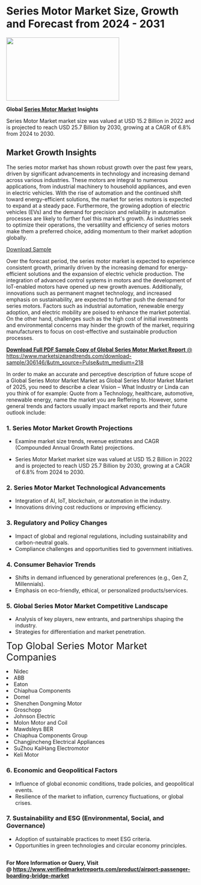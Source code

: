 <H1>Series Motor Market Size, Growth and Forecast from 2024 - 2031</H1><img class="aligncenter size-medium wp-image-584254" src="https://thirdeyenews.in/wp-content/uploads/2024/09/Global-Market-Research-300x168.jpeg" alt="" width="300" height="168" /><p><strong>Global&nbsp;<a href="https://www.marketsizeandtrends.com/download-sample/306146/&amp;utm_source=Pulse&amp;utm_medium=218">Series Motor Market</a> Insights</strong></p><p>Series Motor Market market size was valued at USD 15.2 Billion in 2022 and is projected to reach USD 25.7 Billion by 2030, growing at a CAGR of 6.8% from 2024 to 2030.</p><p><h2>Market Growth Insights</h2> <p>The series motor market has shown robust growth over the past few years, driven by significant advancements in technology and increasing demand across various industries. These motors are integral to numerous applications, from industrial machinery to household appliances, and even in electric vehicles. With the rise of automation and the continued shift toward energy-efficient solutions, the market for series motors is expected to expand at a steady pace. Furthermore, the growing adoption of electric vehicles (EVs) and the demand for precision and reliability in automation processes are likely to further fuel this market's growth. As industries seek to optimize their operations, the versatility and efficiency of series motors make them a preferred choice, adding momentum to their market adoption globally.</p> <p><a href="#">Download Sample</a></p> <p>Over the forecast period, the series motor market is expected to experience consistent growth, primarily driven by the increasing demand for energy-efficient solutions and the expansion of electric vehicle production. The integration of advanced control systems in motors and the development of IoT-enabled motors have opened up new growth avenues. Additionally, innovations such as permanent magnet technology, and increased emphasis on sustainability, are expected to further push the demand for series motors. Factors such as industrial automation, renewable energy adoption, and electric mobility are poised to enhance the market potential. On the other hand, challenges such as the high cost of initial investments and environmental concerns may hinder the growth of the market, requiring manufacturers to focus on cost-effective and sustainable production processes.</p> <p><a href="#"></p><p><span class=""><strong>Download Full PDF Sample Copy of Global Series Motor Market Report</strong> @ <a href="https://www.marketsizeandtrends.com/download-sample/306146/&amp;utm_source=Pulse&amp;utm_medium=218" target="_blank">https://www.marketsizeandtrends.com/download-sample/306146/&amp;utm_source=Pulse&amp;utm_medium=218</a></span></p><p>In order to make an accurate and perceptive description of future scope of a Global&nbsp;Series Motor Market Market as Global&nbsp;Series Motor Market Market of 2025, you need to describe a clear Vision &ndash; What Industry or Linda can you think of for example: Quote from a Technology, healthcare, automotive, renewable energy, name the market you are Reffering to. However, some general trends and factors usually impact market reports and their future outlook include:</p><h3>1.&nbsp;<strong>Series Motor Market Growth Projections</strong></h3><ul><li>Examine market size trends, revenue estimates and CAGR (Compounded Annual Growth Rate) projections.</li><li><p>Series Motor Market market size was valued at USD 15.2 Billion in 2022 and is projected to reach USD 25.7 Billion by 2030, growing at a CAGR of 6.8% from 2024 to 2030.</p></li></ul><h3>2.&nbsp;<strong>Series Motor Market Technological Advancements</strong></h3><ul><li>Integration of AI, IoT, blockchain, or automation in the industry.</li><li>Innovations driving cost reductions or improving efficiency.</li></ul><h3>3.&nbsp;<strong>Regulatory and Policy Changes</strong></h3><ul><li>Impact of global and regional regulations, including sustainability and carbon-neutral goals.</li><li>Compliance challenges and opportunities tied to government initiatives.</li></ul><h3>4.&nbsp;<strong>Consumer Behavior Trends</strong></h3><ul><li>Shifts in demand influenced by generational preferences (e.g., Gen Z, Millennials).</li><li>Emphasis on eco-friendly, ethical, or personalized products/services.</li></ul><h3>5.&nbsp;<strong>Global Series Motor Market Competitive Landscape</strong></h3><ul><li>Analysis of key players, new entrants, and partnerships shaping the industry.</li><li>Strategies for differentiation and market penetration.</li></ul><p data-pm-slice="1 1 []"><span style="color: inherit; font-family: inherit; font-size: 25px;">Top Global Series Motor Market Companies</span></p><div class="" data-test-id=""><p><li>Nidec</li><li> ABB</li><li> Eaton</li><li> Chiaphua Components</li><li> Domel</li><li> Shenzhen Dongming Motor</li><li> Groschopp</li><li> Johnson Electric</li><li> Molon Motor and Coil</li><li> Mawdsleys BER</li><li> Chiaphua Components Group</li><li> Changjincheng Electrical Appliances</li><li> SuZhou KaiHang Electromotor</li><li> Keli Motor</li></p></div><h3>6.&nbsp;<strong>Economic and Geopolitical Factors</strong></h3><ul><li>Influence of global economic conditions, trade policies, and geopolitical events.</li><li>Resilience of the market to inflation, currency fluctuations, or global crises.</li></ul><h3>7.&nbsp;<strong>Sustainability and ESG (Environmental, Social, and Governance)</strong></h3><ul><li>Adoption of sustainable practices to meet ESG criteria.</li><li>Opportunities in green technologies and circular economy principles.</li></ul><h2><strong style="font-size: 14px;">For More Information or Query, Visit @&nbsp;</strong><a style="background-color: #ffffff; font-size: 14px;" href="https://www.marketsizeandtrends.com/report/series-motor-market/" target="_blank">https://www.verifiedmarketreports.com/product/airport-passenger-boarding-bridge-market</a></h2>
